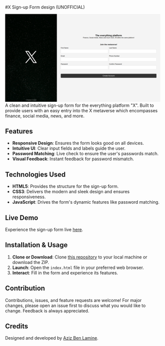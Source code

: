 #X Sign-up Form design (UNOFFICIAL)

![X Sign-up Screenshot](https://github.com/Aziz-BenLamine/Sign-up-Form/blob/main/assets/Screenshot.png)
A clean and intuitive sign-up form for the everything platform "X". Built to provide users with an easy entry into the X metaverse which encompasses finance, social media, news, and more.

## Features

- **Responsive Design**: Ensures the form looks good on all devices.
- **Intuitive UI**: Clear input fields and labels guide the user.
- **Password Matching**: Live check to ensure the user's passwords match.
- **Visual Feedback**: Instant feedback for password mismatch.

## Technologies Used

- **HTML5**: Provides the structure for the sign-up form.
- **CSS3**: Delivers the modern and sleek design and ensures responsiveness.
- **JavaScript**: Drives the form's dynamic features like password matching.

## Live Demo

Experience the sign-up form live [here](https://aziz-benlamine.github.io/Sign-up-Form/).

## Installation & Usage

1. **Clone or Download**: Clone [this repository](https://github.com/Aziz-BenLamine/Sign-up-Form) to your local machine or download the ZIP.
2. **Launch**: Open the `index.html` file in your preferred web browser.
3. **Interact**: Fill in the form and experience its features.

## Contribution

Contributions, issues, and feature requests are welcome! For major changes, please open an issue first to discuss what you would like to change. Feedback is always appreciated.

## Credits

Designed and developed by [Aziz Ben Lamine](https://github.com/Aziz-BenLamine).